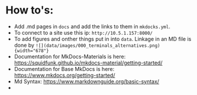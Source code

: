 # How to's:

- Add .md pages in `docs` and add the links to them in `mkdocks.yml`.
- To connect to a site use this ip: `http://10.5.1.157:8000/`
- To add figures and onther things put in into `data`. Linkage in an MD file is done by `![](data/images/000_terminals_alternatives.png){width="678"}`
- Documentation for MkDocs-Materials is here: https://squidfunk.github.io/mkdocs-material/getting-started/
- Documentation for Base MkDocs is here: https://www.mkdocs.org/getting-started/
- Md Syntax: https://www.markdownguide.org/basic-syntax/
- 